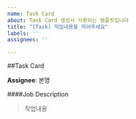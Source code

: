 ```yaml
---
name: Task Card
about: Task Card 생성시 사용되는 템플릿입니다
title: "[Task] 작업내용을 적어주세요"
labels: ''
assignees: ''

---
```


##Task Card

**Assignee**: 본명

####Job Description
> 작업내용
